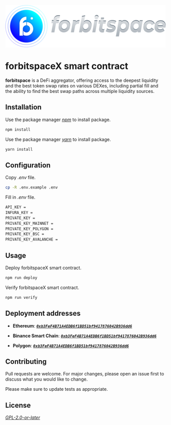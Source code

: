 ![logo](./assets/images/Logo-1-04.png)

# forbitspaceX smart contract 

**forbitspace** is a DeFi aggregator, offering access to the deepest liquidity and the best token swap rates on various DEXes, including partial fill and the ability to find the best swap paths across multiple liquidity sources.

## Installation

Use the package manager *[npm](https://nodejs.org/en/download/)* to install package.

```bash
npm install
```

Use the package manager *[yarn](https://yarnpkg.com/getting-started/install)* to install package.

```bash
yarn install
```

## Configuration

Copy *.env* file.

```bash
cp -R .env.example .env
```

Fill in *.env* file.

```bash
API_KEY =
INFURA_KEY = 
PRIVATE_KEY =
PRIVATE_KEY_MAINNET =
PRIVATE_KEY_POLYGON =
PRIVATE_KEY_BSC =
PRIVATE_KEY_AVALANCHE =
```

## Usage

Deploy forbitspaceX smart contract.

```bash
npm run deploy
```

Verify forbitspaceX smart contract.

```bash
npm run verify
```

## Deployment addresses

- **Ethereum**: ***[`0xb3FeF4B71A4EDB6f1BD51bf9417876042B936dd6`](https://etherscan.io/address/0xb3FeF4B71A4EDB6f1BD51bf9417876042B936dd6#code)***

- **Binance Smart Chain**: ***[`0xb3FeF4B71A4EDB6f1BD51bf9417876042B936dd6`](https://bscscan.com/address/0xb3FeF4B71A4EDB6f1BD51bf9417876042B936dd6#code)***

- **Polygon**: ***[`0xb3FeF4B71A4EDB6f1BD51bf9417876042B936dd6`](https://polygonscan.com/address/0xb3FeF4B71A4EDB6f1BD51bf9417876042B936dd6#code)***

## Contributing
Pull requests are welcome. For major changes, please open an issue first to discuss what you would like to change.

Please make sure to update tests as appropriate.

## License
*[GPL-2.0-or-later](https://spdx.org/licenses/GPL-2.0-or-later.html)*
